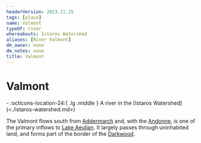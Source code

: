 ```yaml
---
headerVersion: 2023.11.25
tags: [place]
name: Valmont
typeOf: river
whereabouts: Istaros Watershed
aliases: [River Valmont]
dm_owner: none
dm_notes: none
title: Valmont
---
```

# Valmont
<div class="grid cards ext-narrow-margin ext-one-column" markdown>
-    :octicons-location-24:{ .lg .middle } A river in the [Istaros Watershed](<./istaros-watershed.md>)  
</div>


The Valmont flows south from [Addermarch](<../../greater-sembara/addermarch/addermarch.md>) and, with the [Andonne](<./andonne.md>), is one of the primary inflows to [Lake Aeulian](<./lake-aeulian.md>). It largely passes through uninhabited land, and forms part of the border of the [Darkwood](<../../greater-sembara/addermarch/darkwood.md>).